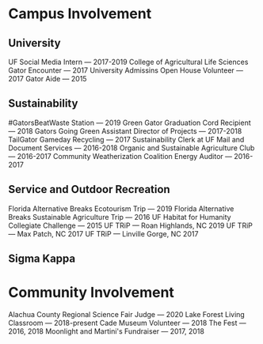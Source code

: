 # Campus Involvement
## University 
UF Social Media Intern — 2017-2019
College of Agricultural Life Sciences Gator Encounter — 2017
University Admissins Open House Volunteer — 2017
Gator Aide — 2015 

## Sustainability
#GatorsBeatWaste Station — 2019
Green Gator Graduation Cord Recipient — 2018
Gators Going Green Assistant Director of Projects — 2017-2018 
TailGator Gameday Recycling — 2017
Sustainability Clerk at UF Mail and Document Services — 2016-2018
Organic and Sustainable Agriculture Club — 2016-2017
Community Weatherization Coalition Energy Auditor — 2016-2017

## Service and Outdoor Recreation
Florida Alternative Breaks Ecotourism Trip — 2019
Florida Alternative Breaks Sustainable Agriculture Trip — 2016
UF Habitat for Humanity Collegiate Challenge — 2015
UF TRiP — Roan Highlands, NC 2019
UF TRiP — Max Patch, NC 2017
UF TRiP — Linville Gorge, NC 2017

## Sigma Kappa

# Community Involvement
Alachua County Regional Science Fair Judge — 2020
Lake Forest Living Classroom — 2018-present
Cade Museum Volunteer — 2018
The Fest — 2016, 2018
Moonlight and Martini's Fundraiser — 2017, 2018


